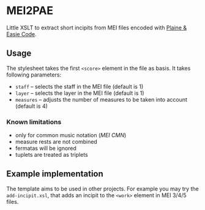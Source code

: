# MEI2PAE

Little XSLT to extract short incipits from MEI files encoded with [Plaine & Easie Code](https://plaine-and-easie.info/).

## Usage

The stylesheet takes the first `<score>` element in the file as basis.
It takes following parameters:

* `staff` – selects the staff in the MEI file (default is 1)
* `layer` – selects the layer in the MEI file (default is 1)
* `measures` – adjusts the number of measures to be taken into account (default is 4)

### Known limitations

* only for common music notation (*MEI CMN*)
* measure rests are not combined
* fermatas will be ignored
* tuplets are treated as triplets

## Example implementation

The template aims to be used in other projects. For example you may try the `add-incipit.xsl`, that adds an incipit to the `<work>` element in MEI 3/4/5 files.
